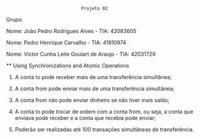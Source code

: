 								Projeto 02


Grupo:

Nome: João Pedro Rodrigues Alves		- TIA: 42083605

Nome: Pedro Henrique Carvalho 			- TIA: 41910974

Nome: Victor Cunha Leite Goulart de Araujo	- TIA: 42031729


** Using Synchronizations and Atomic Operations

1. A conta to pode receber mais de uma transferência simultânea;

2. A conta from pode enviar mais de uma transferência simultânea;

3. A conta from não pode enviar dinheiro se não tiver mais saldo;

4. A conta to pode trocar de ordem com a conta from, ou seja, a conta que enviava pode
receber e a conta que recebia pode enviar;

5. Poderão ser realizadas até 100 transações simultâneas de transferência.
